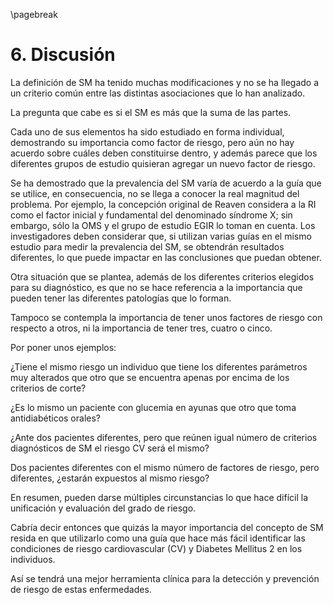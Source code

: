 \pagebreak

# 6. Discusión

La definición de SM ha tenido muchas modificaciones y no se ha llegado a un criterio común entre las distintas asociaciones que lo han analizado. 

La pregunta que cabe es si el SM es más que la suma de las partes.  

Cada uno de sus elementos ha sido estudiado en forma individual, demostrando su importancia como factor de riesgo, pero aún no hay acuerdo sobre cuáles deben constituirse dentro, y además parece que los diferentes grupos de estudio quisieran agregar un nuevo factor de riesgo. 

Se ha demostrado que la prevalencia del SM varía de acuerdo a la guía que se utilice, en consecuencia, no se llega a conocer la real magnitud del problema. Por ejemplo, la concepción original de Reaven considera a la RI como el factor inicial y fundamental del denominado síndrome X; sin embargo, sólo la OMS y el grupo de estudio EGIR lo toman en cuenta. Los investigadores deben considerar que, si utilizan varias guías en el mismo estudio para medir la prevalencia del SM, se obtendrán resultados diferentes, lo que puede impactar en las conclusiones que puedan obtener. 

Otra situación que se plantea, además de los diferentes criterios elegidos para su diagnóstico, es que no se hace referencia a la importancia que pueden tener las diferentes patologías que lo forman. 

Tampoco se contempla la importancia de tener unos factores de riesgo con respecto a otros, ni la importancia de tener tres, cuatro o cinco. 

 Por poner unos ejemplos:  

¿Tiene el mismo riesgo un individuo que tiene los diferentes parámetros muy alterados que otro que se encuentra apenas por encima de los criterios de corte?

¿Es lo mismo un paciente con glucemia en ayunas que otro que toma antidiabéticos orales?

¿Ante dos pacientes diferentes, pero que reúnen igual número de criterios diagnósticos de SM el riesgo CV será el mismo?

Dos pacientes diferentes con el mismo número de factores de riesgo, pero diferentes, ¿estarán expuestos al mismo riesgo?

En resumen, pueden darse múltiples circunstancias lo que hace difícil la unificación y evaluación del grado de riesgo. 

Cabría decir entonces que quizás la mayor importancia del concepto de SM resida en que utilizarlo como una guía que hace más fácil identificar las condiciones de riesgo cardiovascular (CV) y Diabetes Mellitus 2 en los individuos. 

 Así se tendrá una mejor herramienta clínica para la detección y prevención de riesgo de estas enfermedades.
